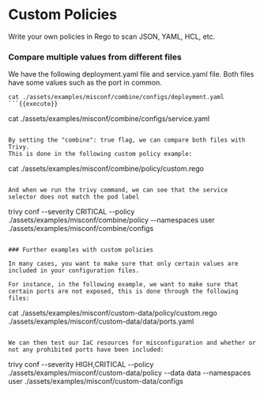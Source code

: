 # Custom Policies

Write your own policies in Rego to scan JSON, YAML, HCL, etc.

### Compare multiple values from different files

We have the following deployment.yaml file and service.yaml file. Both files have some values such as the port in common. 

```
cat ./assets/examples/misconf/combine/configs/deployment.yaml
```{{execute}}

```
cat ./assets/examples/misconf/combine/configs/service.yaml
```{{execute}}

By setting the "combine": true flag, we can compare both files with Trivy.
This is done in the following custom policy example:

```
cat ./assets/examples/misconf/combine/policy/custom.rego
```{{execute}}

And when we run the trivy command, we can see that the service selector does not match the pod label

```
trivy conf --severity CRITICAL --policy ./assets/examples/misconf/combine/policy --namespaces user ./assets/examples/misconf/combine/configs
```{{execute}}

### Further examples with custom policies

In many cases, you want to make sure that only certain values are included in your configuration files.

For instance, in the following example, we want to make sure that certain ports are not exposed, this is done through the following files:

```
cat ./assets/examples/misconf/custom-data/policy/custom.rego ./assets/examples/misconf/custom-data/data/ports.yaml
```{{execute}}

We can then test our IaC resources for misconfiguration and whether or not any prohibited ports have been included:
```
trivy conf --severity HIGH,CRITICAL --policy ./assets/examples/misconf/custom-data/policy --data data --namespaces user ./assets/examples/misconf/custom-data/configs
```{{execute}}
